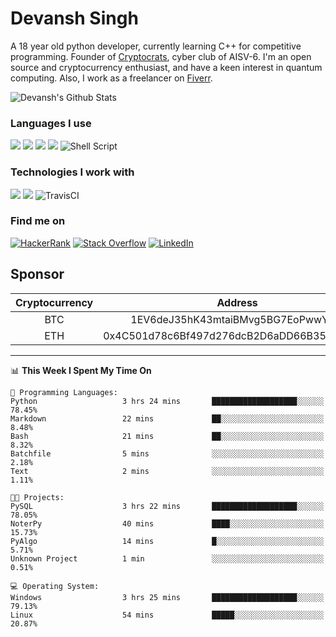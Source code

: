 # Devansh Singh

A 18 year old python developer, currently learning C++ for competitive programming. Founder of [Cryptocrats](https://github.com/crypto-crats), cyber club of AISV-6. I'm an open source and cryptocurrency enthusiast, and have a keen interest in quantum computing. Also, I work as a freelancer on [Fiverr](https://www.fiverr.com/devansh3712).


![Devansh's Github Stats](https://github-readme-stats.vercel.app/api?username=Devansh3712&show_icons=true&theme=dracula)


### Languages I use

<img src="https://img.shields.io/badge/python%20-%2314354C.svg?&style=for-the-badge&logo=python&logoColor=white"/> <img src="https://img.shields.io/badge/c++%20-%2300599C.svg?&style=for-the-badge&logo=c%2B%2B&ogoColor=white"/> <img src="https://img.shields.io/badge/markdown-%23000000.svg?&style=for-the-badge&logo=markdown&logoColor=white"/> <img src="https://camo.githubusercontent.com/4524c09f8c821218b3c602e3e5a222ce00c290c2f87e264b40f398a6b486bd91/68747470733a2f2f696d672e736869656c64732e696f2f62616467652f6d7973716c2d2532333030303030662e7376673f267374796c653d666f722d7468652d6261646765266c6f676f3d6d7973716c266c6f676f436f6c6f723d7768697465"/> <img alt="Shell Script" src="https://img.shields.io/badge/shell_script%20-%23121011.svg?&style=for-the-badge&logo=gnu-bash&logoColor=white"/>


### Technologies I work with

<img src="https://img.shields.io/badge/git%20-%23F05033.svg?&style=for-the-badge&logo=git&logoColor=white"/> <img src="https://img.shields.io/badge/github%20-%23121011.svg?&style=for-the-badge&logo=github&logoColor=white"/> <img alt="TravisCI" src="https://img.shields.io/badge/travisci%20-%232B2F33.svg?&style=for-the-badge&logo=travis&logoColor=white"/>


### Find me on

<a href="https://www.hackerrank.com/devanshamity"><img alt="HackerRank" src="https://img.shields.io/badge/-Hackerrank-2EC866?style=for-the-badge&logo=HackerRank&logoColor=white"/></a> <a href="https://stackoverflow.com/users/13722027/devansh-singh"><img alt="Stack Overflow" src="https://img.shields.io/badge/-Stack%20overflow-FE7A16?style=for-the-badge&logo=stack-overflow&logoColor=white"/></a> 	<a href = "https://www.linkedin.com/in/devanshsingh3/"><img alt="LinkedIn" src="https://img.shields.io/badge/linkedin%20-%230077B5.svg?&style=for-the-badge&logo=linkedin&logoColor=white"/></a>


## Sponsor

|Cryptocurrency|Address|
|:------------:|:-----:|
|BTC|1EV6deJ35hK43mtaiBMvg5BG7EoPwwYtZq|
|ETH|0x4C501d78c6Bf497d276dcB2D6aDD66B351CcDb85|

---

<!--START_SECTION:waka-->
📊 **This Week I Spent My Time On** 

```text
💬 Programming Languages: 
Python                   3 hrs 24 mins       ███████████████████░░░░░░   78.45% 
Markdown                 22 mins             ██░░░░░░░░░░░░░░░░░░░░░░░   8.48% 
Bash                     21 mins             ██░░░░░░░░░░░░░░░░░░░░░░░   8.32% 
Batchfile                5 mins              ░░░░░░░░░░░░░░░░░░░░░░░░░   2.18% 
Text                     2 mins              ░░░░░░░░░░░░░░░░░░░░░░░░░   1.11%

🐱‍💻 Projects: 
PySQL                    3 hrs 22 mins       ███████████████████░░░░░░   78.05% 
NoterPy                  40 mins             ████░░░░░░░░░░░░░░░░░░░░░   15.73% 
PyAlgo                   14 mins             █░░░░░░░░░░░░░░░░░░░░░░░░   5.71% 
Unknown Project          1 min               ░░░░░░░░░░░░░░░░░░░░░░░░░   0.51%

💻 Operating System: 
Windows                  3 hrs 25 mins       ███████████████████░░░░░░   79.13% 
Linux                    54 mins             █████░░░░░░░░░░░░░░░░░░░░   20.87%

```


<!--END_SECTION:waka-->
